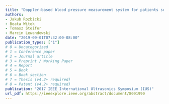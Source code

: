 ```yaml
---
title: "Doppler-based blood pressure measurement system for patients supported by a continuous-flow rotary left ventricular assist device"
authors:
- Jakub Rozbicki
- Beata Witek
- Tomasz Steifer
- Marcin Lewandowski
date: "2019-09-01T07:32:00-08:00"
publication_types: ["1"]
# 0 = Uncategorized
# 1 = Conference paper
# 2 = Journal article
# 3 = Preprint / Working Paper
# 4 = Report
# 5 = Book
# 6 = Book section
# 7 = Thesis (v4.2+ required)
# 8 = Patent (v4.2+ required)
publication: "2017 IEEE International Ultrasonics Symposium (IUS)"
url_pdf: https://ieeexplore.ieee.org/abstract/document/8091990
---
```

